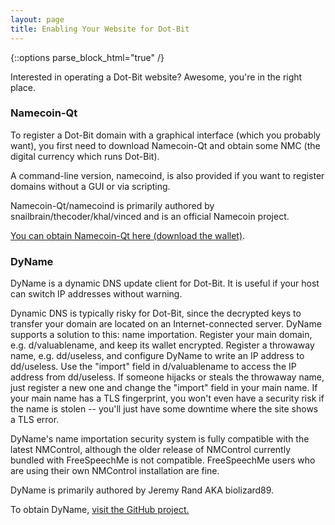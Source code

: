 ```yaml
---
layout: page
title: Enabling Your Website for Dot-Bit
---
```


{::options parse_block_html="true" /}

Interested in operating a Dot-Bit website? Awesome, you're in the right place.

### Namecoin-Qt

To register a Dot-Bit domain with a graphical interface (which you probably want), you first need to download Namecoin-Qt and obtain some NMC (the digital currency which runs Dot-Bit).

A command-line version, namecoind, is also provided if you want to register domains without a GUI or via scripting.

Namecoin-Qt/namecoind is primarily authored by snailbrain/thecoder/khal/vinced and is an official Namecoin project.

[You can obtain Namecoin-Qt here (download the wallet)]({{site.baseurl}}download).

### DyName

DyName is a dynamic DNS update client for Dot-Bit. It is useful if your host can switch IP addresses without warning.

Dynamic DNS is typically risky for Dot-Bit, since the decrypted keys to transfer your domain are located on an Internet-connected server. DyName supports a solution to this: name importation. Register your main domain, e.g. d/valuablename, and keep its wallet encrypted. Register a throwaway name, e.g. dd/useless, and configure DyName to write an IP address to dd/useless. Use the "import" field in d/valuablename to access the IP address from dd/useless. If someone hijacks or steals the throwaway name, just register a new one and change the "import" field in your main name. If your main name has a TLS fingerprint, you won't even have a security risk if the name is stolen -- you'll just have some downtime where the site shows a TLS error.

DyName's name importation security system is fully compatible with the latest NMControl, although the older release of NMControl currently bundled with FreeSpeechMe is not compatible. FreeSpeechMe users who are using their own NMControl installation are fine.

DyName is primarily authored by Jeremy Rand AKA biolizard89.

To obtain DyName, [visit the GitHub project.](https://github.com/JeremyRand/DyName)
